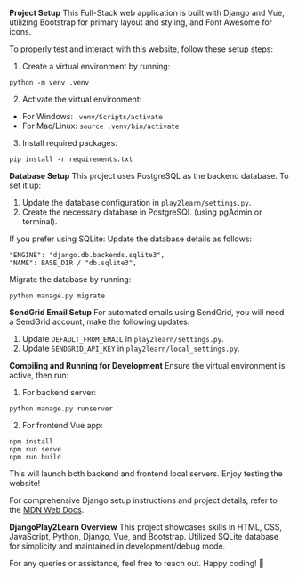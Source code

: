**Project Setup**
This Full-Stack web application is built with Django and Vue, utilizing Bootstrap for primary layout and styling, and Font Awesome for icons.

To properly test and interact with this website, follow these setup steps:

1. Create a virtual environment by running:
```
python -m venv .venv
```
2. Activate the virtual environment:
- For Windows: `.venv/Scripts/activate`
- For Mac/Linux: `source .venv/bin/activate`

3. Install required packages:
```
pip install -r requirements.txt
```

**Database Setup**
This project uses PostgreSQL as the backend database. To set it up:
1. Update the database configuration in `play2learn/settings.py`.
2. Create the necessary database in PostgreSQL (using pgAdmin or terminal).

If you prefer using SQLite:
Update the database details as follows:
```
"ENGINE": "django.db.backends.sqlite3",
"NAME": BASE_DIR / "db.sqlite3",
```

Migrate the database by running:
```
python manage.py migrate
```

**SendGrid Email Setup**
For automated emails using SendGrid, you will need a SendGrid account, make the following updates:
1. Update `DEFAULT_FROM_EMAIL` in `play2learn/settings.py`.
2. Update `SENDGRID_API_KEY` in `play2learn/local_settings.py`.

**Compiling and Running for Development**
Ensure the virtual environment is active, then run:
1. For backend server:
```
python manage.py runserver
```
2. For frontend Vue app:
```
npm install
npm run serve
npm run build
```

This will launch both backend and frontend local servers. Enjoy testing the website!

For comprehensive Django setup instructions and project details, refer to the [MDN Web Docs](https://developer.mozilla.org/en-US/docs/Learn/Server-side/Django).

**DjangoPlay2Learn Overview**
This project showcases skills in HTML, CSS, JavaScript, Python, Django, Vue, and Bootstrap. Utilized SQLite database for simplicity and maintained in development/debug mode.

For any queries or assistance, feel free to reach out. Happy coding! 🚀
